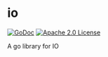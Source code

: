 # io

[![GoDoc](https://img.shields.io/badge/godoc-reference-blue.svg)](https://pkg.go.dev/github.com/shiyou0130011/io) 
[![Apache 2.0 License](https://img.shields.io/badge/listence-apache%202.0-%23CB2533.svg)](http://www.apache.org/licenses/LICENSE-2.0)

A go library for IO
